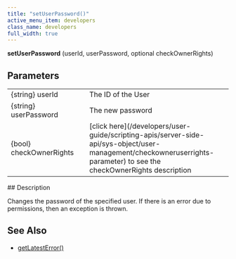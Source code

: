```yaml
---
title: "setUserPassword()"
active_menu_item: developers
class_name: developers
full_width: true
---
```



**setUserPassword** (userId, userPassword, optional checkOwnerRights)

## Parameters

<table>
<tr>
<td width="183">
{string} userId

</td>
<td width="15">
</td>
<td width="682">
The ID of the User

</td>
</tr>
<tr>
<td width="183">
{string} userPassword

</td>
<td width="15">
</td>
<td width="682">
The new password

</td>
</tr>
<tr>
<td width="183">
{bool} checkOwnerRights

</td>
<td width="15">
</td>
<td width="682">
[click here](/developers/user-guide/scripting-apis/server-side-api/sys-object/user-management/checkowneruserrights-parameter) to see the checkOwnerRights description

</td>
</tr>
</table>
## Description

Changes the password of the specified user. If there is an error due to permissions, then an exception is thrown.

     
   

## See Also

 - [getLatestError()](/developers/user-guide/scripting-apis/server-side-api/ssj-object/miscellaneous/getlatesterror)

